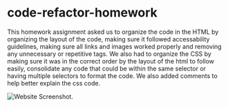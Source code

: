 # code-refactor-homework

This homework assignment asked us to organize the code in the HTML by organizing the layout of the code, making sure it followed accessability guidelines, making sure all links and images worked properly and removing any unnecessary or repetitive tags.
We also had to organize the CSS by making sure it was in the correct order by the layout of the html to follow easily, consolidate any code that could be within the same selector or having multiple selectors to format the code. We also added comments to help better explain the css code.


![Website Screenshot.](assets/images/website.png)

